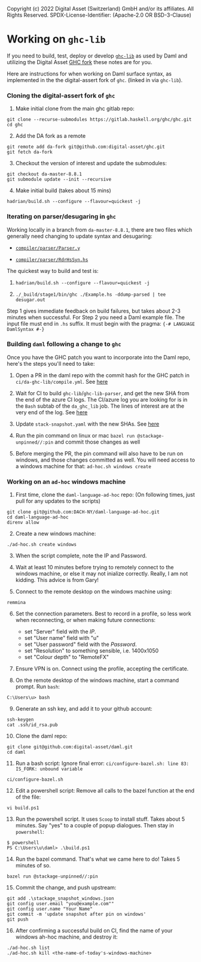 Copyright (c) 2022 Digital Asset (Switzerland) GmbH and/or its affiliates. All Rights Reserved.
SPDX-License-Identifier: (Apache-2.0 OR BSD-3-Clause)

# Working on `ghc-lib`

If you need to build, test, deploy or develop [`ghc-lib`](https://github.com/digital-asset/ghc-lib) as used by Daml and utilizing the Digital Asset [GHC fork](https://github.com/digital-asset/ghc) these notes are for you.

Here are instructions for when working on Daml surface syntax, as implemented in the the digital-assert fork of `ghc`. (linked in via `ghc-lib`).


### Cloning the digital-assert fork of `ghc`

1. Make initial clone from the main ghc gitlab repo:
```
git clone --recurse-submodules https://gitlab.haskell.org/ghc/ghc.git
cd ghc
```

2. Add the DA fork as a remote
```
git remote add da-fork git@github.com:digital-asset/ghc.git
git fetch da-fork
```

3. Checkout the version of interest and update the submodules:
```
git checkout da-master-8.8.1
git submodule update --init --recursive
```

4. Make initial build (takes about 15 mins)
```
hadrian/build.sh --configure --flavour=quickest -j
```

### Iterating on parser/desugaring in `ghc`

Working locally in a branch from `da-master-8.8.1`, there are two files which generally need changing to update syntax and desugaring:

- [`compiler/parser/Parser.y`](https://github.com/digital-asset/ghc/blob/da-master-8.8.1/compiler/parser/Parser.y)

- [`compiler/parser/RdrHsSyn.hs`](https://github.com/digital-asset/ghc/blob/da-master-8.8.1/compiler/parser/RdrHsSyn.hs)


The quickest way to build and test is:

1. `hadrian/build.sh --configure --flavour=quickest -j`

2. `./_build/stage1/bin/ghc ./Example.hs -ddump-parsed | tee desugar.out`

Step 1 gives immediate feedback on build failures, but takes about 2-3 minutes when successful. For Step 2 you need a Daml example file. The input file must end in `.hs` suffix. It must begin with the pragma: `{-# LANGUAGE DamlSyntax #-}`


### Building `daml` following a change to `ghc`

Once you have the GHC patch you want to incorporate into the Daml repo, here's the steps you'll need to take:

1. Open a PR in the daml repo with the commit hash for the GHC patch in `ci/da-ghc-lib/compile.yml`. See [here](https://github.com/digital-asset/daml/pull/7489/commits/fedc456260f598f9924ce62d9765c3c09b8ad861)

2. Wait for CI to build `ghc-lib`/`ghc-lib-parser`, and get the new SHA from the end of the azure CI logs. The CI/azure log you are looking for is in the `Bash` subtab of the `da_ghc_lib` job. The lines of interest are at the very end of the log. See [here](https://dev.azure.com/digitalasset/adadc18a-d7df-446a-aacb-86042c1619c6/_apis/build/builds/60342/logs/52)

3. Update `stack-snapshot.yaml` with the new SHAs. See [here](https://github.com/digital-asset/daml/pull/7489/commits/f0198dc694238437357706c81b0c3d1979483d7a)

3. Run the pin command on linux or mac `bazel run @stackage-unpinned//:pin` and commit those changes as well

4. Before merging the PR, the pin command will also have to be run on windows, and those changes committed as well. You will need access to a windows machine for that: `ad-hoc.sh windows create`


### Working on an `ad-hoc` windows machine

1. First time, clone the `daml-language-ad-hoc` repo: (On following times, just pull for any updates to the scripts)
```
git clone git@github.com:DACH-NY/daml-language-ad-hoc.git
cd daml-language-ad-hoc
direnv allow
```

2. Create a new windows machine:
```
./ad-hoc.sh create windows
```

3. When the script complete, note the IP and Password.

4. Wait at least 10 minutes before trying to remotely connect to the windows machine, or else it may not inialize correctly. Really, I am not kidding. This advice is from Gary!

5. Connect to the remote desktop on the windows machine using:
```
remmina
```

6. Set the connection parameters. Best to record in a profile, so less work when reconnecting, or when making future connections:

    - set "Server" field with the _IP_.
    - set "User name" field with "u"
    - set "User password" field with the _Password_.
    - set "Resolution" to something sensible, i.e. 1400x1050
    - set "Colour depth" to "RemoteFX"

7. Ensure VPN is on. Connect using the profile, accepting the certificate.

8. On the remote desktop of the windows machine, start a command prompt. Run `bash`:
```
C:\Users\u> bash
```

9. Generate an ssh key, and add it to your github account:
```
ssh-keygen
cat .ssh/id_rsa.pub
```

10. Clone the daml repo:
```
git clone git@github.com:digital-asset/daml.git
cd daml
```

11. Run a bash script: Ignore final error: `ci/configure-bazel.sh: line 83: IS_FORK: unbound variable`
```
ci/configure-bazel.sh
```

12. Edit a powershell script: Remove all calls to the bazel function at the end of the file:
```
vi build.ps1
```

13. Run the powershell script. It uses `Scoop` to install stuff. Takes about 5 minutes. Say "yes" to a couple of popup dialogues. Then stay in `powershell`:
```
$ powershell
PS C:\Users\u\daml> .\build.ps1
```

14. Run the bazel command. That's what we came here to do! Takes 5 minutes of so.
```
bazel run @stackage-unpinned//:pin
```

15. Commit the change, and push upstream:
```
git add .\stackage_snapshot_windows.json
git config user.email "you@example.com""
git config user.name "Your Name"
git commit -m 'update snapshot after pin on windows'
git push
```

16. After confirming a successful build on CI, find the name of your windows ah-hoc machine, and destroy it:
```
./ad-hoc.sh list
./ad-hoc.sh kill <the-name-of-today's-windows-machine>
```
